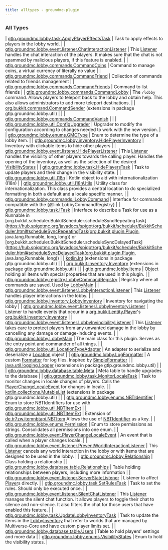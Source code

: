 ```yaml
---
title: alltypes - groundmc-plugin
---
```


### All Types

| [gtlp.groundmc.lobby.task.ApplyPlayerEffectsTask](../gtlp.groundmc.lobby.task/-apply-player-effects-task/index.html) | Task to apply effects to players in the lobby world. |
| [gtlp.groundmc.lobby.event.listener.ChatInteractionListener](../gtlp.groundmc.lobby.event.listener/-chat-interaction-listener/index.html) | This [Listener](https://hub.spigotmc.org/javadocs/spigot/org/bukkit/event/Listener.html) handles the chat interaction of the players. It makes sure that the chat is not spammed by malicious players, if this feature is enabled. |
| [gtlp.groundmc.lobby.commands.CommandCoins](../gtlp.groundmc.lobby.commands/-command-coins/index.html) | Command to manage coins, a virtual currency of literally no value |
| [gtlp.groundmc.lobby.commands.CommandFriend](../gtlp.groundmc.lobby.commands/-command-friend/index.html) | Collection of commands related to friends management |
| [gtlp.groundmc.lobby.commands.CommandFriends](../gtlp.groundmc.lobby.commands/-command-friends/index.html) | Command to list friends |
| [gtlp.groundmc.lobby.commands.CommandLobby](../gtlp.groundmc.lobby.commands/-command-lobby/index.html) | The `/lobby` command. Allows players to teleport back to the lobby and obtain help. This also allows administrators to add more teleport destinations. |
| [org.bukkit.command.CommandSender](../gtlp.groundmc.lobby.util/org.bukkit.command.-command-sender/index.html) (extensions in package gtlp.groundmc.lobby.util) |  |
| [gtlp.groundmc.lobby.commands.CommandVanish](../gtlp.groundmc.lobby.commands/-command-vanish/index.html) |  |
| [gtlp.groundmc.lobby.util.ConfigUpgrader](../gtlp.groundmc.lobby.util/-config-upgrader/index.html) | Upgrader to modify the configuration according to changes needed to work with the new version. |
| [gtlp.groundmc.lobby.enums.GMCType](../gtlp.groundmc.lobby.enums/-g-m-c-type/index.html) | Enum to determine the type of a lobby item. |
| [gtlp.groundmc.lobby.inventory.HidePlayerInventory](../gtlp.groundmc.lobby.inventory/-hide-player-inventory/index.html) | Inventory with clickable items to hide other players |
| [gtlp.groundmc.lobby.event.listener.HidePlayerListener](../gtlp.groundmc.lobby.event.listener/-hide-player-listener/index.html) | This [Listener](https://hub.spigotmc.org/javadocs/spigot/org/bukkit/event/Listener.html) handles the visibility of other players towards the calling player. Handles the opening of the inventory, as well as the selection of the desired [VisibilityStates](../gtlp.groundmc.lobby.enums/-visibility-states/index.html) |
| [gtlp.groundmc.lobby.task.HidePlayersTask](../gtlp.groundmc.lobby.task/-hide-players-task/index.html) | Task to update players and their change in the visibility state. |
| [gtlp.groundmc.lobby.util.I18n](../gtlp.groundmc.lobby.util/-i18n/index.html) | Kotlin object to aid with internationalization (I18n) |
| [gtlp.groundmc.lobby.util.I18nUtils](../gtlp.groundmc.lobby.util/-i18n-utils/index.html) | Utility class for internationalization. This class provides a central location to do specialized formatting in both a default and a locale specific manner. |
| [gtlp.groundmc.lobby.commands.ILobbyCommand](../gtlp.groundmc.lobby.commands/-i-lobby-command/index.html) | Interface for commands compatible with the {@link LobbyCommandRegistry} |
| [gtlp.groundmc.lobby.task.ITask](../gtlp.groundmc.lobby.task/-i-task/index.html) | Interface to describe a Task for use as a Runnable in [org.bukkit.scheduler.BukkitScheduler.scheduleSyncRepeatingTask](https://hub.spigotmc.org/javadocs/spigot/org/bukkit/scheduler/BukkitScheduler.html#scheduleSyncRepeatingTask(org.bukkit.plugin.Plugin, java.lang.Runnable, long, long)) or [org.bukkit.scheduler.BukkitScheduler.scheduleSyncDelayedTask](https://hub.spigotmc.org/javadocs/spigot/org/bukkit/scheduler/BukkitScheduler.html#scheduleSyncDelayedTask(org.bukkit.plugin.Plugin, java.lang.Runnable, long)) |
| [kotlin.Int](../gtlp.groundmc.lobby.util/kotlin.-int/index.html) (extensions in package gtlp.groundmc.lobby.util) |  |
| [org.bukkit.inventory.Inventory](../gtlp.groundmc.lobby.util/org.bukkit.inventory.-inventory/index.html) (extensions in package gtlp.groundmc.lobby.util) |  |
| [gtlp.groundmc.lobby.Items](../gtlp.groundmc.lobby/-items/index.html) | Object holding all items with special properties that are used in this plugin. |
| [gtlp.groundmc.lobby.registry.LobbyCommandRegistry](../gtlp.groundmc.lobby.registry/-lobby-command-registry/index.html) | Registry where all commands are saved. Used by [LobbyMain](../gtlp.groundmc.lobby/-lobby-main/index.html) |
| [gtlp.groundmc.lobby.event.listener.LobbyInteractionListener](../gtlp.groundmc.lobby.event.listener/-lobby-interaction-listener/index.html) | This [Listener](https://hub.spigotmc.org/javadocs/spigot/org/bukkit/event/Listener.html) handles player interactions in the lobby. |
| [gtlp.groundmc.lobby.inventory.LobbyInventory](../gtlp.groundmc.lobby.inventory/-lobby-inventory/index.html) | Inventory for navigating the lobby |
| [gtlp.groundmc.lobby.event.listener.LobbyInventoryListener](../gtlp.groundmc.lobby.event.listener/-lobby-inventory-listener/index.html) | Listener to handle events that occur in a [org.bukkit.entity.Player](https://hub.spigotmc.org/javadocs/spigot/org/bukkit/entity/Player.html)'s [org.bukkit.inventory.Inventory](https://hub.spigotmc.org/javadocs/spigot/org/bukkit/inventory/Inventory.html) |
| [gtlp.groundmc.lobby.event.listener.LobbyInvincibilityListener](../gtlp.groundmc.lobby.event.listener/-lobby-invincibility-listener/index.html) | This [Listener](https://hub.spigotmc.org/javadocs/spigot/org/bukkit/event/Listener.html) takes care to protect players from any unwanted damage in the lobby by cancelling any damage or damage-inducing events. |
| [gtlp.groundmc.lobby.LobbyMain](../gtlp.groundmc.lobby/-lobby-main/index.html) | The main class for this plugin. Serves as the entry point and commander of all things. |
| [gtlp.groundmc.lobby.util.LocationTypeAdapter](../gtlp.groundmc.lobby.util/-location-type-adapter/index.html) | An adapter to serialize and deserialize a [Location](https://hub.spigotmc.org/javadocs/spigot/org/bukkit/Location.html) object |
| [gtlp.groundmc.lobby.LogFormatter](../gtlp.groundmc.lobby/-log-formatter/index.html) | A custom [Formatter](#) for log files. Inspired by [SimpleFormatter](#) |
| [java.util.logging.Logger](../gtlp.groundmc.lobby.util/java.util.logging.-logger/index.html) (extensions in package gtlp.groundmc.lobby.util) |  |
| [gtlp.groundmc.lobby.database.table.Meta](../gtlp.groundmc.lobby.database.table/-meta/index.html) | Meta table to handle upgrades to the database |
| [gtlp.groundmc.lobby.task.MonitorLocaleTask](../gtlp.groundmc.lobby.task/-monitor-locale-task/index.html) | Task to monitor changes in locale changes of players. Calls the [PlayerChangeLocaleEvent](../gtlp.groundmc.lobby.event/-player-change-locale-event/index.html) for changes in locale. |
| [kotlin.collections.MutableList](../gtlp.groundmc.lobby.util/kotlin.collections.-mutable-list/index.html) (extensions in package gtlp.groundmc.lobby.util) |  |
| [gtlp.groundmc.lobby.enums.NBTIdentifier](../gtlp.groundmc.lobby.enums/-n-b-t-identifier/index.html) | Enum to store NBTIdentifiers for use with [gtlp.groundmc.lobby.util.NBTItemExt](../gtlp.groundmc.lobby.util/-n-b-t-item-ext/index.html) |
| [gtlp.groundmc.lobby.util.NBTItemExt](../gtlp.groundmc.lobby.util/-n-b-t-item-ext/index.html) | Extension of [de.tr7zw.itemnbtapi.NBTItem](#) Allows the use of [NBTIdentifier](../gtlp.groundmc.lobby.enums/-n-b-t-identifier/index.html) as a key. |
| [gtlp.groundmc.lobby.enums.Permission](../gtlp.groundmc.lobby.enums/-permission/index.html) | Enum to store permissions as strings. Consolidates all permissions into one enum. |
| [gtlp.groundmc.lobby.event.PlayerChangeLocaleEvent](../gtlp.groundmc.lobby.event/-player-change-locale-event/index.html) | An event that is called when a player changes locale. |
| [gtlp.groundmc.lobby.event.listener.PreventWorldInteractionListener](../gtlp.groundmc.lobby.event.listener/-prevent-world-interaction-listener/index.html) | This [Listener](https://hub.spigotmc.org/javadocs/spigot/org/bukkit/event/Listener.html) cancels any world interaction in the lobby or with items that are designed to be used in the lobby. |
| [gtlp.groundmc.lobby.Relationship](../gtlp.groundmc.lobby/-relationship/index.html) | Class holding a relationship |
| [gtlp.groundmc.lobby.database.table.Relationships](../gtlp.groundmc.lobby.database.table/-relationships/index.html) | Table holding relationships between players, including more information |
| [gtlp.groundmc.lobby.event.listener.ServerStateListener](../gtlp.groundmc.lobby.event.listener/-server-state-listener/index.html) | Listener to affect [Player](https://hub.spigotmc.org/javadocs/spigot/org/bukkit/entity/Player.html)s directly. |
| [gtlp.groundmc.lobby.task.SetRulesTask](../gtlp.groundmc.lobby.task/-set-rules-task/index.html) | Task to set the rules. Should only be executed once. |
| [gtlp.groundmc.lobby.event.listener.SilentChatListener](../gtlp.groundmc.lobby.event.listener/-silent-chat-listener/index.html) | This [Listener](https://hub.spigotmc.org/javadocs/spigot/org/bukkit/event/Listener.html) manages the silent chat function. It allows players to toggle their chat to silence and non-silence. It also filters the chat for those users that have enabled this feature. |
| [gtlp.groundmc.lobby.task.UpdateLobbyInventoryTask](../gtlp.groundmc.lobby.task/-update-lobby-inventory-task/index.html) | Task to update the items in the [LobbyInventory](../gtlp.groundmc.lobby.inventory/-lobby-inventory/index.html) that refer to worlds that are managed by Multiverse-Core and have custom player limits set. |
| [gtlp.groundmc.lobby.database.table.Users](../gtlp.groundmc.lobby.database.table/-users/index.html) | Table to hold players' settings and more data |
| [gtlp.groundmc.lobby.enums.VisibilityStates](../gtlp.groundmc.lobby.enums/-visibility-states/index.html) | Enum to hold the visibility states. |

